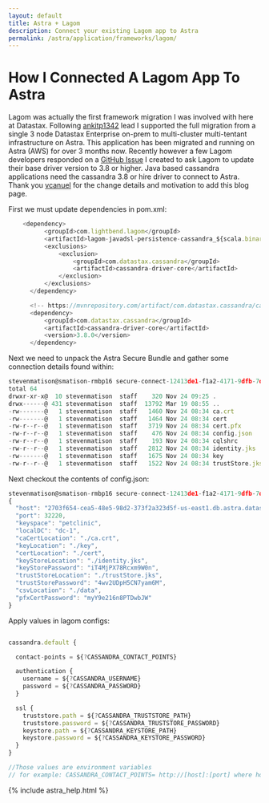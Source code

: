 ```yaml
---
layout: default
title: Astra + Lagom
description: Connect your existing Lagom app to Astra
permalink: /astra/application/frameworks/lagom/
---
```


# How I Connected A Lagom App To Astra

Lagom was actually the first framework migration I was involved with here at Datastax.  Following [ankitp1342](https://github.com/Ankitp1342) lead I supported the full migration from a single 3 node Datastax Enterprise on-prem to multi-cluster multi-tentant infrastructure on Astra.  This application has been migrated and running on Astra (AWS) for over 3 months now.   Recently however a few Lagom developers responded on a [GitHub Issue](https://github.com/lagom/lagom/issues/3048) I created to ask Lagom to update their base driver version to 3.8 or higher.  Java based cassandra applications need the cassandra 3.8 or hire driver to connect to Astra.
Thank you [vcanuel](https://github.com/vcanuel) for the change details and motivation to add this blog page.

First we must update dependencies in pom.xml:

```js
    <dependency>
          <groupId>com.lightbend.lagom</groupId>
          <artifactId>lagom-javadsl-persistence-cassandra_${scala.binary.version}</artifactId>
          <exclusions>
              <exclusion>
                  <groupId>com.datastax.cassandra</groupId>
                  <artifactId>cassandra-driver-core</artifactId>
              </exclusion>
          </exclusions>
      </dependency>

      <!-- https://mvnrepository.com/artifact/com.datastax.cassandra/cassandra-driver-core -->
      <dependency>
          <groupId>com.datastax.cassandra</groupId>
          <artifactId>cassandra-driver-core</artifactId>
          <version>3.8.0</version>
      </dependency>
```

Next we need to unpack the Astra Secure Bundle and gather some connection details found within:

```js
stevenmatison@smatison-rmbp16 secure-connect-12413de1-f1a2-4171-9dfb-7df93b64cb55 % ls -al          
total 64
drwxr-xr-x@  10 stevenmatison  staff    320 Nov 24 09:25 .
drwx------@ 431 stevenmatison  staff  13792 Mar 19 08:55 ..
-rw-------@   1 stevenmatison  staff   1460 Nov 24 08:34 ca.crt
-rw-------@   1 stevenmatison  staff   1464 Nov 24 08:34 cert
-rw-r--r--@   1 stevenmatison  staff   3719 Nov 24 08:34 cert.pfx
-rw-r--r--@   1 stevenmatison  staff    476 Nov 24 08:34 config.json
-rw-r--r--@   1 stevenmatison  staff    193 Nov 24 08:34 cqlshrc
-rw-r--r--@   1 stevenmatison  staff   2812 Nov 24 08:34 identity.jks
-rw-------@   1 stevenmatison  staff   1675 Nov 24 08:34 key
-rw-r--r--@   1 stevenmatison  staff   1522 Nov 24 08:34 trustStore.jks

```

Next checkout the contents of config.json:

```js
stevenmatison@smatison-rmbp16 secure-connect-12413de1-f1a2-4171-9dfb-7df93b64cb55 % cat config.json 
{
  "host": "2703f654-cea5-48e5-98d2-373f2a323d5f-us-east1.db.astra.datastax.com",
  "port": 32220,
  "keyspace": "petclinic",
  "localDC": "dc-1",
  "caCertLocation": "./ca.crt",
  "keyLocation": "./key",
  "certLocation": "./cert",
  "keyStoreLocation": "./identity.jks",
  "keyStorePassword": "iT4MjPX78Rcxm9W0n",
  "trustStoreLocation": "./trustStore.jks",
  "trustStorePassword": "4wv2UDpH5CN7yam6M",
  "csvLocation": "./data",
  "pfxCertPassword": "myY9e216n8PTDwbJW"
}

```

Apply values in lagom configs:

```js

cassandra.default {

  contact-points = ${?CASSANDRA_CONTACT_POINTS}

  authentication {
    username = ${?CASSANDRA_USERNAME}
    password = ${?CASSANDRA_PASSWORD}
  }

  ssl {
    truststore.path = ${?CASSANDRA_TRUSTSTORE_PATH}
    truststore.password = ${?CASSANDRA_TRUSTSTORE_PASSWORD}
    keystore.path = ${?CASSANDRA_KEYSTORE_PATH}
    keystore.password = ${?CASSANDRA_KEYSTORE_PASSWORD}
  }
}

//Those values are environment variables
// for example: CASSANDRA_CONTACT_POINTS= http://[host]:[port] where host/port is from config.json above
```


{% include astra_help.html %}